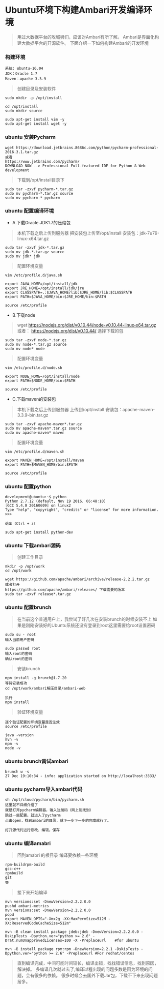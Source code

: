 # Ubuntu环境下构建Ambari开发编译环境

> 用过大数据平台的攻城狮们，应该对Ambari有所了解。
> Ambari是界面化构建大数据平台的开源软件。
> 下面介绍一下如何构建Ambari的开发环境

### 构建环境

```
系统: ubuntu-16.04
JDK：Oracle 1.7
Maven：apache 3.3.9
```

> 创建目录及安装软件

```
sudo mkdir -p /opt/install

cd /opt/install
sudo mkdir source

sudo apt-get install vim -y
sudo apt-get install wget -y
```

### ubuntu 安装Pycharm

```
wget https://download.jetbrains.8686c.com/python/pycharm-professional-2016.3.1.tar.gz
或者
https://www.jetbrains.com/pycharm/
DOWNLOAD NOW --> Professional Full-featured IDE for Python & Web development
```

> 下载到/opt/install目录下

```
sudo tar -zxvf pycharm-*.tar.gz
sudo mv pycharm-*.tar.gz source 
sudo mv pycharm-* pycharm
```

### ubuntu 配置编译环境

 - A.下载Oracle JDK1.7的压缩包
    
> 本机下载之后上传到服务器
> 把安装包上传至/opt/install
> 安装包：jdk-7u79-linux-x64.tar.gz
	
```
sudo tar -zxvf jdk-*.tar.gz
sudo mv jdk-*.tar.gz source
sudo mv jdk* jdk
```

> 配置环境变量

```
vim /etc/profile.d/java.sh
	
export JAVA_HOME=/opt/install/jdk
export JRE_HOME=/opt/install/jdk/jre
export CLASSPATH=.:$JAVA_HOME/lib:$JRE_HOME/lib:$CLASSPATH
export PATH=$JAVA_HOME/bin:$JRE_HOME/bin:$PATH

source /etc/profile

```

 - B.下载node

> wget https://nodejs.org/dist/v0.10.44/node-v0.10.44-linux-x64.tar.gz
> 或者：
> https://nodejs.org/dist/v0.10.44/  选择下载的包
	
```
sudo tar -zxvf node-*.tar.gz
sudo mv node-*.tar.gz source 
sudo mv node* node
```

> 配置环境变量

```
vim /etc/profile.d/node.sh

export NODE_HOME=/opt/install/node
export PATH=$NODE_HOME/bin:$PATH

source /etc/profile
```

 - C.下载maven的安装包

> 本机下载之后上传到服务器
> 上传到/opt/install
> 安装包：apache-maven-3.3.9-bin.tar.gz
	
```
sudo tar -zxvf apache-maven*.tar.gz
sudo mv apache-maven*.tar.gz source
sudo mv apache-maven* maven
```

> 配置环境变量

```
vim /etc/profile.d/maven.sh

export MAVEN_HOME=/opt/install/maven
export PATH=$MAVEN_HOME/bin:$PATH

source /etc/profile
```

### ubuntu 配置python

```
development@ubuntu:~$ python
Python 2.7.12 (default, Nov 19 2016, 06:48:10) 
[GCC 5.4.0 20160609] on linux2
Type "help", "copyright", "credits" or "license" for more information.
>>> 

退出（Ctrl + z）

sudo apt-get install python-dev
```

### ubuntu 下载ambari源码

> 创建工作目录

```
mkdir -p /opt/work
cd /opt/work

wget https://github.com/apache/ambari/archive/release-2.2.2.tar.gz
或者打开
https://github.com/apache/ambari/releases/ 下载需要的版本
sudo tar -zxvf release*.tar.gz
```

### ubuntu 配置brunch

> 在当前这个普通用户上，我尝试了好几次在安装brunch的时候安装不上
> 如果是刚刚安装好的Ubuntu系统还没有登录到root这里需要给root设置密码

```
sudo su - root
输入当前用户密码

sudo passwd root
输入root的密码
确认root的密码
```

> 安装brunch

```
npm install -g brunch@1.7.20
等待安装成功
cd /opt/work/ambari解压目录/ambari-web

执行
npm install
```

> 验证环境变量

```
逐个验证配置的环境变量是否生效
source /etc/profile

java -version
mvn -v 
npm -v
node -v
```

### ubuntu brunch调试ambari

```
brunch w -s
27 Dec 19:10:34 - info: application started on http://localhost:3333/
```

### ubuntu pycharm导入ambari代码

```
sh /opt/cloud/pycharm/bin/pycharm.sh
这里就不详细介绍了
就是打开pycharm编辑器，输入注册码（网上能找到）
跳过一些配置，就进入了pycharm
点击open，找到ambari的目录，就下一步下一步的完成就行了。

打开源代码进行修改，编辑，保存
```

### ubuntu 编译amabri

> 回到amabri 的根目录
> 编译要依赖一些环境
	
```
rpm-buildrpm-build
gcc-c++
rpmbuild
git
等
```

> 接下来开始编译

```
mvn versions:set -DnewVersion=2.2.2.0.0
pushd ambari-metrics
mvn versions:set -DnewVersion=2.2.2.0.0
popd
export MAVEN_OPTS="-Xmx2g -XX:MaxPermSize=512M -XX:ReservedCodeCacheSize=512m"

mvn -B clean install package jdeb:jdeb -DnewVersion=2.2.2.0.0 -DskipTests -Dpython.ver="python >= 2.6" -Drat.numUnapprovedLicenses=100 -X -Preplaceurl    #for ubuntu

mvn -B install package rpm:rpm -DnewVersion=2.2.1 -DskipTests -Dpython.ver="python >= 2.6" -Preplaceurl #For redhat/centos
```
> 直到编译完成，中间可能时间较长，编译出错，找找错误信息，找到原因，解决掉。
> 多编译几次就过去了,编译过程出现的问题多数是因为环境的问题，会有很多的依赖。
> 很多时候会去国外下载Jar包，下载不下来出现问题居多。